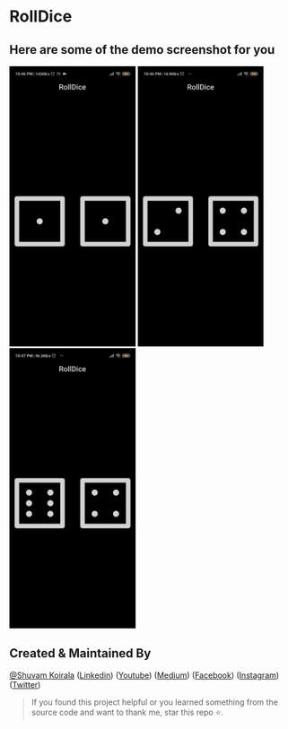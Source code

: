 # RollDice
## Here are some of the demo screenshot for you
<img src="Screenshot_2020-11-07-22-46-46-183_com.example.RollDice.jpg"
     alt="Markdown Monster icon"
      height="500em" />  <img src="Screenshot_2020-11-07-22-46-54-803_com.example.RollDice.jpg"
     alt="Markdown Monster icon"
     height="500em" /> <img src="Screenshot_2020-11-07-22-47-37-472_com.example.RollDice.jpg"
     alt="Markdown Monster icon"
     height="500em" />  
     
## Created & Maintained By

[@Shuvam Koirala](https://github.com/shuvam-koirala) ([Linkedin](https://www.linkedin.com/in/shuvam-koirala "LinkedIn Shuvam Koirala")) ([Youtube](https://www.youtube.com/channel/UCxei3a_ocUPux_foujUxYUg)) ([Medium](https://medium.com/@suvamkoirala08 "Medium Shuvam Koirala")) ([Facebook](https://www.facebook.com/shuvu00 "Facebook Shuvam Koirala")) ([Instagram](https://www.instagram.com/shuvu1112 "Instagram Shuvam Koirala")) ([Twitter](https://twitter.com/intent/follow?original_referer=https%3A%2F%2Fgithub.com%2Fshuvam-koirala&screen_name=koirala_shuvam "Twitter Shuvam Koirala"))

> If you found this project helpful or you learned something from the source code and want to thank me, star this repo ⭐.
